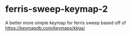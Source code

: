 # ferris-sweep-keymap-2
A better more simple keymap for ferris sweep based off of https://keymapdb.com/keymaps/kkga/
